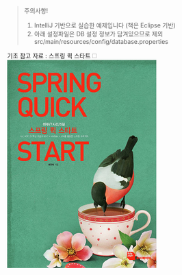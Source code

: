 > 주의사항!
> 1. IntelliJ 기반으로 실습한 예제입니다 (책은 Eclipse 기반)
> 2. 아래 설정파일은 DB 설정 정보가 담겨있으므로 제외
>   src/main/resources/config/database.properties

기초 참고 자료 : 스프링 퀵 스타트
<img width="10" height="10">
![Spring Quick Start](./BOOK.PNG)
</img>
